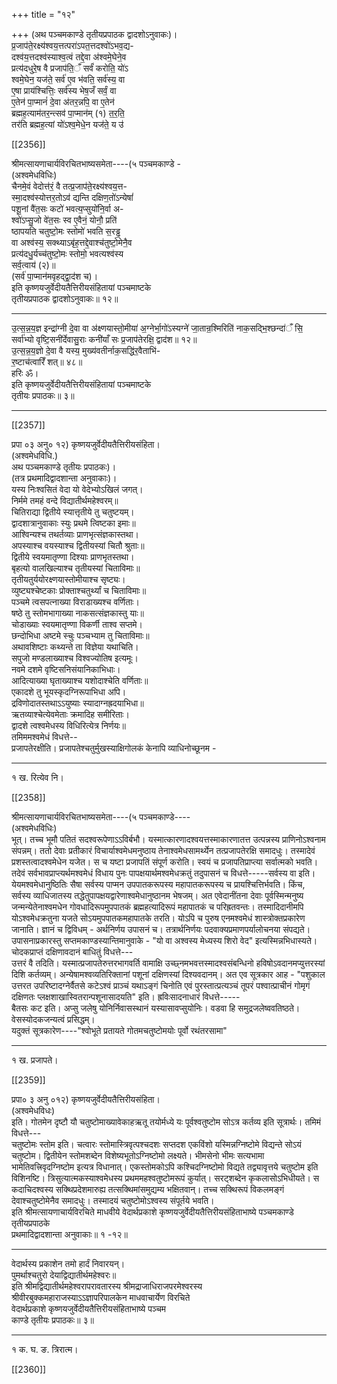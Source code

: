 +++
title = "१२"

+++
(अथ पञ्चमकाण्डे तृतीयप्रपाठक द्वादशोऽनुवाकः)।  
प्र॒जाप॑ते॒रक्ष्य॑श्वय॒त्तत्परा॑ऽपत॒त्तदश्वो॑ऽभव॒द्य-  
दश्व॑य॒त्तदश्व॑स्याश्व॒त्वं तद्दे॒वा अ॑श्वमे॒घेने॒व  
प्रत्य॑दधुरे॒ष वै प्रजाप॑ति॒ँ सर्वं॑ करोति॒ यो॑ऽ  
श्वमे॒घेन॒ यज॑ते॒ सर्व॑ ए॒व भ॑वति॒ सर्व॑स्य॒ वा  
ए॒षा प्राय॑श्चित्तिः॒ सर्व॑स्य भेष॒जँ सर्वं॒ वा  
ए॒तेन॑ पा॒प्मानं॑ दे॒वा अ॑तर॒न्नपि॒ वा ए॒तेन॑  
ब्रह्मह॒त्याम॑तर॒न्त्सव॑ पा॒प्मान॑म् (१) त॒र॒ति॒  
तर॑ति ब्रह्मह॒त्यां यो॑ऽश्व॒मेधे॒न यज॑ते॒ य उ॑

[[2356]]

श्रीमत्सायणाचार्यविरचितभाष्यसमेता----(५ पञ्चमकाण्डे -  
(अश्वमेधविधिः)  
चैनमे॒वं वेदोत्त॑रं॒ वै तत्प्र॒जाप॑ते॒रक्ष्य॑श्वय॒त्त-  
स्मा॒दश्व॑स्योत्तर॒तोऽव॑ द्यन्ति दक्षिण॒तो॑ऽन्येषां॑  
पशू॒नां वै॑त॒सः कटो॑ भवत्य॒प्सुयो॑नि॒र्वा अ-  
श्वो॑ऽप्सु॒जो वे॑त॒सः स्व ए॒वैनं॒ योनौ॒ प्रति॑  
ष्ठापयति चतुष्टो॒मः स्तोमो॑ भवति स॒रड्ढ॒  
वा अश्व॑स्य॒ सक्थ्याऽबृ॑ह॒त्तद्दे॒वाश्च॑तुष्टो॒मेनै॒व  
प्रत्य॑दधु॒र्यच्च॑तुष्टो॒मः स्तोमो॒ भवत्यश्व॑स्य  
सर्व॒त्वाय॑ (२)॥  
(सर्व॑ पा॒प्मान॑मवृहद्द्वा॒द॑श च)।  
इति कृष्णयजुर्वेदीयतैत्तिरीयसंहितायां पञ्चमाष्टके  
तृतीयप्रपाठक द्वादशोऽनुवाकः॥ १२॥
___________
उ॒त्स॒न्न॒य॒ज्ञ इन्द्रा॑ग्नी दे॒वा वा अ॑क्ष्णयास्तो॒मीया॑ अ॒ग्नेर्भा॒गो॑ऽस्यग्ने॑ जा॒तान्र॒श्मिरिति॑ नाक॒सद्भि॒श्छन्दा॑ँ सि॒ सर्वा॑भ्यो वृष्टि॒सनी॑र्देवासु॒राः कनी॑याँ सः प्र॒जाप॑तेरक्षि॒ द्वाद॑श॥ १२॥  
उ॒त्स॒न्न॒य॒ज्ञो दे॒वा वै यस्य॒ मुख्य॑वतीर्नाक॒सद्धि॑र॒वैताभि॑-  
र॒ष्टाच॑त्वारिँ शत्॥ ४८॥  
हरिः ॐ।  
इति कृष्णयजुर्वेदीयतैत्तिरीयसंहितायां पञ्चमाष्टके  
तृतीयः प्रपाठकः॥ ३॥
___________

[[2357]]

प्रपा ०३ अनु० १२) कृष्णयजुर्वेदीयतैत्तिरीयसंहिता।  
(अश्वमेधविधि.)  
अथ पञ्चमकाण्डे तृतीयः प्रपाठकः)।  
(तत्र प्रथमादिद्वादशान्ता अनुवाकाः)।  
यस्य निःश्वसितं वेदा यो वेदेभ्योऽखिलं जगत्।  
निर्ममे तमहं वन्दे विद्यातीर्थमहेश्वरम्॥  
चितिराद्या द्वितीये स्यात्तृतीये तु चतुष्टयम्।  
द्वादशात्रानुवाकाः स्युः प्रथमे त्विष्टका इमाः॥  
आश्विन्यश्च तथर्तव्याः प्राणभृत्संज्ञकास्तथा।  
अपस्याश्च वयस्याश्च द्वितीयस्यां चितौ श्रुताः॥  
द्वितीये स्वयमातृण्णा दिश्याः प्राणभृतस्तथा।  
बृहत्यो वालखिल्याश्च तृतीयस्यां चिताविमाः॥  
तृतीयतुर्ययोरक्ष्णयास्तोमीयाश्च सृष्ट्यः।  
व्युष्ट्यश्चेष्टकाः प्रोक्ताश्चतुर्थ्यां च चिताविमाः॥  
पञ्चमे त्वसपत्नाख्या विराडाख्यश्च वर्णिताः।  
षष्ठे तु स्तोमभागाख्या नाकसत्संज्ञकास्तु याः॥  
चोडाख्याः स्वयमातृण्णा विकर्णी ताश्व सप्तमे।  
छन्दोभिधा अष्टमे स्चुः पञ्चभ्याम तु चिताविमाः॥  
अथावशिष्टाः कथ्यन्ते ता विज्ञेया यथाचिति।  
सपुजो मण्डलाख्याश्च विश्वज्योतिष इत्यमूः।  
नवमे दशमे वृष्टिसनिसंयानिकाभिधाः।  
आदित्याख्या घृताख्याश्च यशोदाश्चेति वर्णिताः॥  
एकादशे तु भूयस्कृदग्निरूपाभिधा अपि।  
द्रविणोदातस्तथाऽऽयुष्याः स्यादाग्नह्रदयाभिधा॥  
ऋतव्याश्चेत्येवमेताः क्रमादिह समीरिताः।  
द्वादशे त्वश्वमेधस्य विधिरित्येत्र निर्णयः॥  
तमिममश्वमेधं विधत्ते--  
प्रजापतेरक्षीति। प्रजापतेश्चतुर्मुखस्याक्षिगोलकं केनापि व्याधिनोच्छूनम -
___________
१ ख. रित्येव नि।

[[2358]]

श्रीमत्सायणाचार्यविरचितभाष्यसमेता----(५ पञ्चमकाण्डे----  
(अश्वमेधविधिः)  
भूत्। तच्च भूमौ पतितं सदश्वरूपेणाऽऽविर्बभौ। यस्मात्कारणादश्वयत्तस्माकारणातत्त उत्पन्नस्य प्राणिनोऽश्वनाम संपन्नम्। ततो देवाः प्रतीकारं विचार्याश्वमेधमनुष्ठाय तेनाश्वमेधसामर्थ्येन तत्प्रजापतेरक्षि समादधुः। तस्मादेवं प्रशस्तत्वादश्वमेधेन यजेत। स च यष्टा प्रजापतिं संपूर्ण करोति। स्वयं च प्रजापतिप्राप्त्या सर्वात्मको भवति। तदेवं सर्वभावप्राप्त्यर्थमश्वमेधं विधाय पुनः पापक्षयार्थमश्वमेधक्रतुं तदुपासनं च विधत्ते-----सर्वस्य वा इति। येयमश्वमेधानुष्ठितिः सैषा सर्वस्य पाप्मन उपपातकरूपस्य महापातकरूपस्य च प्रायश्चित्तिर्भवति। किंच, सर्वस्य व्याधिजातस्य तद्धेतुपापक्षयद्वारेणाश्वमेधानुष्ठानम भेषजम्। अत एवेदानींतना देवाः पूर्वस्मिन्मनुष्य जन्मन्येतेनाश्वमधेन गोवधादिरूपमुपपातकं ब्रह्महत्यादिरूपं महापातकं च परिह्रतवन्तः। तस्मादिदानीमपि योऽश्वमेधक्रतुना यजते सोऽयमुपपातकमहापातके तरति। योऽपि च पुरुष एनमश्वमेधं शास्त्रोक्तप्रकारेण जानाति। ज्ञानं च द्विविधम् - अर्थनिर्णय उपासनं च। तत्रार्थनिर्णयः पदवाक्यप्रमाणपर्यालोचनया संपद्यते। उपासनाप्रकारस्तु सप्तमकाण्डस्यान्तिमानुवाके - "यो वा अश्वस्य मेध्यस्य शिरो वेद" इत्यस्मिन्नभिधास्यते। चोदकप्राप्तं दक्षिणावदानं बाधितुं विधत्ते---  
उत्तरं वै तदिति। यस्मात्प्रजापतेरुत्तरभागवर्ति वामाक्षि उच्छ्नमभवत्तस्मादश्वसंबन्धिनो हविषोऽवदानमप्युत्तरस्यां दिशि कर्तव्यम्। अन्येषामश्वव्यतिरिक्तानां पशूनां दक्षिणस्यां दिश्यवदानम्। अत एव सूत्रकार आह - "पशुकाल उत्तरत उपरिष्टादग्नेर्वैतसे कटेऽश्वं प्राञ्चं यथाऽङ्गं चिनोति एवं पुरस्तात्प्रत्यञ्चं तूपरं पश्वात्प्राचीनं गोमृगं दक्षिणतः प्लक्षशाखास्वितरान्पशूनासादयति" इति। ह्रविःसादनाधारं विधत्ते-----  
बैतसः कट इति। अप्सु जलेषु योनिर्निवासस्थानं यस्यासावप्सुयोनिः। वडवा हि समुद्रजलेष्ववतिष्ठते। वेसस्योदकजन्यत्वं प्रसिद्धम्।  
यदुक्तं सूत्रकारेण----"श्वोभूते प्रतायते गोतमचतुष्टोमयोः पूर्वो रथंतरसामा"
___________
१ ख. प्रजापते।

[[2359]]

प्रपा० ३ अनु ०१२) कृष्णयजुर्वेदीयतैत्तिरीयसंहिता।  
(अश्वमेधविधः)  
इति। गोतमेन दृष्टौ यौ चतुष्टोमाख्यावेकाहऋतू तयोर्मध्ये यः पूर्वश्वतुष्टोम सोऽत्र कर्तव्य इति सूत्रार्थः। तमिमं विधत्ते---  
चतुष्टोमः स्तोम इति। चत्वारः स्तोमास्त्रिवृत्पश्चदशः सप्तदश एकविंशो यस्मिन्नग्निष्टोमे विद्यन्ते सोऽयं चतुष्टोम। द्वितीयेन स्तोमशब्देन विशेष्यभूतोऽग्निष्टोमो लक्ष्यते। भीमसेनो भीमः सत्यभामा भामेतिवत्त्रिवृदग्निष्टोम इत्यत्र विधानात्। एकस्तोमकोऽपि कश्चिदग्निष्टोमो विद्यते तद्व्यावृत्तये चतुष्टोम इति विशिनष्टि। त्रिसुत्यात्मकस्याश्वमेधस्य प्रथममहश्वतुष्टोमरूपं कुर्यात्। सरट्शब्देन कृकलासोऽभिधीयते। स कदाचिदश्वस्य सक्थिप्रदेशमारुह्य तत्सक्थिमांसमुद्यम्य भक्षितवान्। तच्च सक्थिरूपं विकलमङ्गं देवाश्चतुष्टोमेनैव समादधुः। तस्मादयं चतुष्टोमोऽश्वस्य संपूर्तये भवति।  
इति श्रीमत्सायणाचार्यविरचिते माधवीये वेदार्थप्रकाशे कृष्णयजुर्वेदीयतैत्तिरीयसंहिताभाष्ये पञ्चमकाण्डे तृतीयप्रपाठके  
प्रथमादिद्वादशान्ता अनुवाकाः॥ १ -१२॥
___________
वेदार्थस्य प्रकाशेन तमो हार्दं निवारयन्।  
पुमर्थाश्चतुरो देयाद्विद्यातीर्थमहेश्वरः॥  
इति श्रीमद्विद्यातीर्थमहेश्वरापरावतारस्य श्रीमद्राजाधिराजपरमेश्वरस्य  
श्रीवीरबुक्कमहाराजस्याऽऽज्ञापरिपालकेन माधवाचार्येण विरचिते  
वेदार्थप्रकाशे कृष्णयजुर्वेदीयतैत्तिरीयसंहिताभाष्ये पञ्चम  
काण्डे तृतीयः प्रपाठकः॥ ३॥
____________________________  
१ क. घ. ङ. त्रिरात्म।

[[2360]]